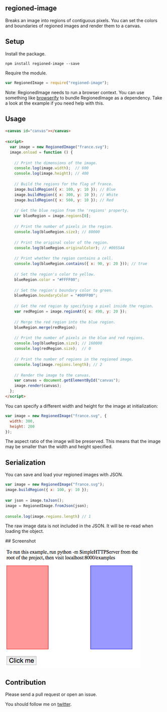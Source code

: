 ## regioned-image

Breaks an image into regions of contiguous pixels. You can set the colors
and boundaries of regioned images and render them to a canvas.

## Setup

Install the package.

```
npm install regioned-image --save
```

Require the module.

```javascript
var RegionedImage = require("regioned-image");
```

Note: RegionedImage needs to run a browser context. You can use something like
[browserify](http://browserify.org/) to bundle RegionedImage as a dependency.
Take a look at the example if you need help with this.

## Usage

```html
<canvas id="canvas"></canvas>

<script>
  var image = new RegionedImage("france.svg");
  image.onload = function () {

    // Print the dimensions of the image.
    console.log(image.width);  // 600
    console.log(image.height); // 400

    // Build the regions for the flag of france.
    image.buildRegion({ x: 100, y: 10 }); // Blue
    image.buildRegion({ x: 300, y: 10 }); // White
    image.buildRegion({ x: 500, y: 10 }); // Red

    // Get the blue region from the 'regions' property.
    var blueRegion = image.regions[0];

    // Print the number of pixels in the region.
    console.log(blueRegion.size); // 80000

    // Print the original color of the region.
    console.log(blueRegion.originalColor); // #0055A4

    // Print whether the region contains a cell.
    console.log(blueRegion.contains({ x: 90, y: 20 })); // true

    // Set the region's color to yellow.
    blueRegion.color = "#FFFF00";

    // Set the region's boundary color to green.
    blueRegion.boundaryColor = "#00FF00";

    // Get the red region by specifying a pixel inside the region.
    var redRegion = image.regionAt({ x: 490, y: 20 });

    // Merge the red region into the blue region.
    blueRegion.merge(redRegion);

    // Print the number of pixels in the blue and red regions.
    console.log(blueRegion.size); // 160000
    console.log(redRegion.size);  // 0

    // Print the number of regions in the regioned image.
    console.log(image.regions.length); // 2

    // Render the image to the canvas.
    var canvas = document.getElementById("canvas");
    image.render(canvas);
  };
</script>
```

You can specify a different width and height for the image at initialization:

```javascript
var image = new RegionedImage("france.svg", {
  width: 300,
  height: 200
});
```

The aspect ratio of the image will be preserved. This means that the image may
be smaller than the width and height specified.

## Serialization

You can save and load your regioned images with JSON.

```javascript
var image = new RegionedImage("france.svg");
image.buildRegion({ x: 100, y: 10 });

var json = image.toJson();
image = RegionedImage.fromJson(json);

console.log(image.regions.length) // 1
```

The raw image data is not included in the JSON. It will be re-read when loading
the object.

## Screenshot

![Screenshot](examples/screenshot.png)

## Contribution

Please send a pull request or open an issue.

You should follow me on [twitter](https://twitter.com/cpatuzzo).
